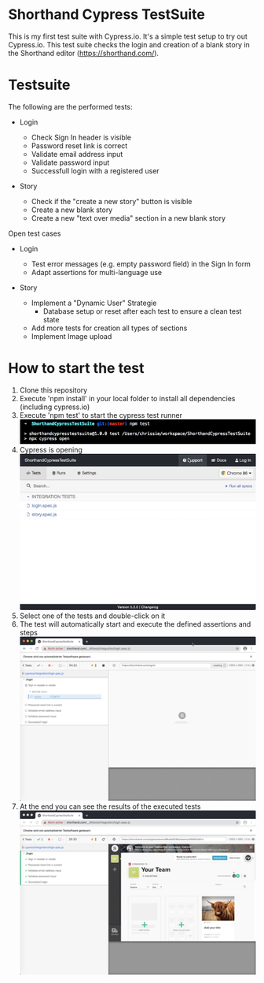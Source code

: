 # Shorthand Cypress TestSuite
This is my first test suite with Cypress.io. It's a simple test setup to try out Cypress.io.
This test suite checks the login and creation of a blank story in the Shorthand editor (https://shorthand.com/).

# Testsuite
The following are the performed tests:
- Login
  - Check Sign In header is visible
  - Password reset link is correct
  - Validate email address input
  - Validate password input
  - Successfull login with a registered user
  
 - Story
    - Check if the "create a new story" button is visible
    - Create a new blank story
    - Create a new "text over media" section in a new blank story

Open test cases
- Login
  - Test error messages (e.g. empty password field) in the Sign In form
  - Adapt assertions for multi-language use

- Story
  - Implement a "Dynamic User" Strategie
    - Database setup or reset after each test to ensure a clean test state
  - Add more tests for creation all types of sections
  - Implement Image upload
  
# How to start the test

1. Clone this repository 
2. Execute 'npm install' in your local folder to install all dependencies (including cypress.io)
3. Execute 'npm test' to start the cypress test runner
![npm test](NpmTest.jpg)
4. Cypress is opening  
![Cypress](TestRunnerOpen.jpg)
5. Select one of the tests and double-click on it
6. The test will automatically start and execute the defined assertions and steps
![Browser opens](TestStarts.jpg)
7. At the end you can see the results of the executed tests
![Test is successful](TestSuccessful.jpg)
